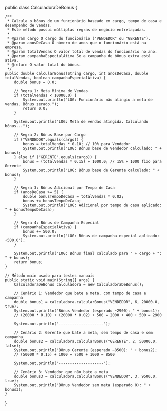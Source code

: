 public class CalculadoraDeBonus {

    /**
     * Calcula o bônus de um funcionário baseado em cargo, tempo de casa e desempenho de vendas.
     * Este método possui múltiplas regras de negócio entrelaçadas.
     *
     * @param cargo O cargo do funcionário ("VENDEDOR" ou "GERENTE").
     * @param anosDeCasa O número de anos que o funcionário está na empresa.
     * @param totalVendas O valor total de vendas do funcionário no ano.
     * @param campanhaEspecialAtiva Se a campanha de bônus extra está ativa.
     * @return O valor total do bônus.
     */
    public double calcularBonus(String cargo, int anosDeCasa, double totalVendas, boolean campanhaEspecialAtiva) {
        double bonus = 0.0;

        // Regra 1: Meta Mínima de Vendas
        if (totalVendas < 10000.0) {
            System.out.println("LOG: Funcionário não atingiu a meta de vendas. Bônus zerado.");
            return 0.0;
        }

        System.out.println("LOG: Meta de vendas atingida. Calculando bônus...");

        // Regra 2: Bônus Base por Cargo
        if ("VENDEDOR".equals(cargo)) {
            bonus = totalVendas * 0.10; // 10% para Vendedor
            System.out.println("LOG: Bônus base de Vendedor calculado: " + bonus);
        } else if ("GERENTE".equals(cargo)) {
            bonus = (totalVendas * 0.15) + 1000.0; // 15% + 1000 fixo para Gerente
            System.out.println("LOG: Bônus base de Gerente calculado: " + bonus);
        }

        // Regra 3: Bônus Adicional por Tempo de Casa
        if (anosDeCasa >= 5) {
            double bonusTempoDeCasa = totalVendas * 0.02;
            bonus += bonusTempoDeCasa;
            System.out.println("LOG: Adicional por tempo de casa aplicado: " + bonusTempoDeCasa);
        }

        // Regra 4: Bônus de Campanha Especial
        if (campanhaEspecialAtiva) {
            bonus += 500.0;
            System.out.println("LOG: Bônus de campanha especial aplicado: +500.0");
        }

        System.out.println("LOG: Bônus final calculado para " + cargo + ": " + bonus);
        return bonus;
    }

    // Método main usado para testes manuais
    public static void main(String[] args) {
        CalculadoraDeBonus calculadora = new CalculadoraDeBonus();

        // Cenário 1: Vendedor que bate a meta, com tempo de casa e campanha
        double bonus1 = calculadora.calcularBonus("VENDEDOR", 6, 20000.0, true);
        System.out.println("Bônus Vendedor (esperado ~2900): " + bonus1);
        // (20000 * 0.10) + (20000 * 0.02) + 500 = 2000 + 400 + 500 = 2900

        System.out.println("--------------------");

        // Cenário 2: Gerente que bate a meta, sem tempo de casa e sem campanha
        double bonus2 = calculadora.calcularBonus("GERENTE", 2, 50000.0, false);
        System.out.println("Bônus Gerente (esperado ~8500): " + bonus2);
        // (50000 * 0.15) + 1000 = 7500 + 1000 = 8500

        System.out.println("--------------------");

        // Cenário 3: Vendedor que não bate a meta
        double bonus3 = calculadora.calcularBonus("VENDEDOR", 3, 9500.0, true);
        System.out.println("Bônus Vendedor sem meta (esperado 0): " + bonus3);
    }
}
